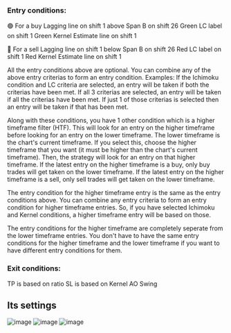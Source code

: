 ### Entry conditions:
🟢 For a buy
Lagging line on shift 1 above Span B on shift 26 
Green LC label on shift 1 
Green Kernel Estimate line on shift 1

🔴 For a sell
Lagging line on shift 1 below Span B on shift 26 
Red LC label on shift 1 
Red Kernel Estimate line on shift 1

All the entry conditions above are optional. You can combine any of the above entry criterias to form an entry condition. 
Examples: If the Ichimoku condition and LC criteria are selected, an entry will be taken if both the criterias have been met. 
If all 3 criterias are selected, an entry will be taken if all the criterias have been met.
If just 1 of those criterias is selected then an entry will be taken if that has been met.

Along with these conditions, you have 1 other condition which is a higher timeframe filter (HTF). This will look for an entry on the higher timeframe before looking for an entry on the lower timeframe. 
The lower timeframe is the chart's current timeframe. 
If you select this, choose the higher timeframe that you want (it must be higher than the chart's current timeframe).
Then, the strategy will look for an entry on that higher timeframe. If the latest entry on the higher timeframe is a buy, only buy trades will get taken on the lower timeframe.
If the latest entry on the higher timeframe is a sell, only sell trades will get taken on the lower timeframe.

The entry condition for the higher timeframe entry is the same as the entry conditions above. You can combine any entry criteria to form an entry condition for higher timeframe entries.
So, if you have selected Ichimoku and Kernel conditions, a higher timeframe entry will be based on those.

The entry conditions for the higher timeframe are completely seperate from the lower timeframe entries. 
You don't have to have the same entry conditions for the higher timeframe and the lower timeframe if you want to have different entry conditions for them.

### Exit conditions:
TP is based on ratio
SL is based on Kernel AO Swing 

## Its settings
![image](https://github.com/araamas/Pinescript-Scripts/assets/104917239/d8a51fa8-9ab2-4ee5-bc92-fc45525f94d0)
![image](https://github.com/araamas/Pinescript-Scripts/assets/104917239/44545a47-5e6b-4463-a10e-98b2b4c84729)
![image](https://github.com/araamas/Pinescript-Scripts/assets/104917239/fe4c2d9a-b231-436b-90cc-b5cc70602071)

